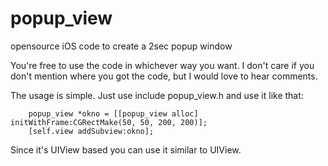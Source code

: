 popup_view
==========

opensource iOS code to create a 2sec popup window

You're free to use the code in whichever way you want. I don't care if you don't mention where you got the code, but I would love to hear comments.

The usage is simple. Just use include popup_view.h and use it like that:
```
    popup_view *okno = [[popup_view alloc] initWithFrame:CGRectMake(50, 50, 200, 200)];
    [self.view addSubview:okno];
```

Since it's UIView based you can use it similar to UIView.
